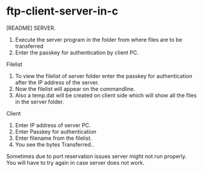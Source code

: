 # ftp-client-server-in-c

[README]
SERVER.
1. Execute the server program in the folder from where files are to be transferred
2. Enter the passkey for authentication by client PC. 

Filelist
1. To view the filelist of server folder enter the passkey for authentication after the IP address of the server.
2. Now the filelist will appear on the commandline. 
3. Also a temp.dat will be created on client side which will show all the files in the server folder.

Client
1. Enter IP address of server PC.
2. Enter Passkey for authentication
3. Enter filename from the filelist.
4. You see the bytes Transferred..

Sometimes due to port reservation issues server might not run properly. You will have to try again in case server does not work.

